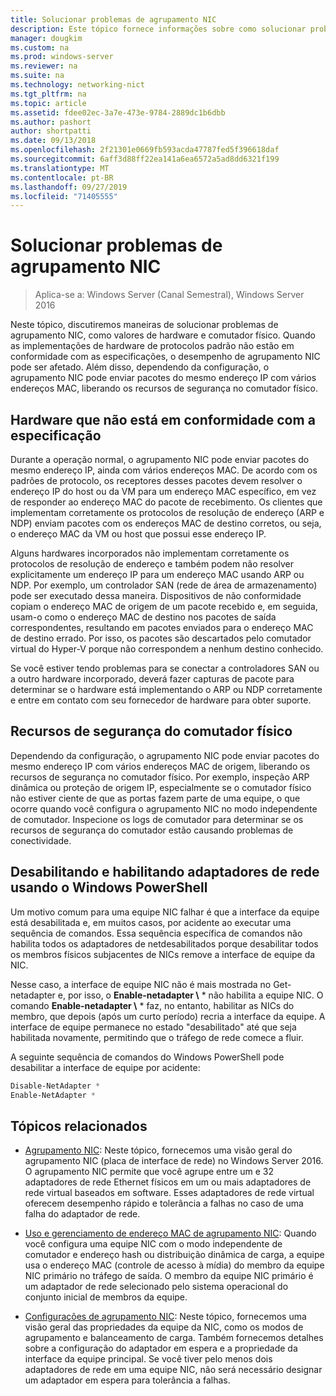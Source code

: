```yaml
---
title: Solucionar problemas de agrupamento NIC
description: Este tópico fornece informações sobre como solucionar problemas de agrupamento NIC no Windows Server 2016.
manager: dougkim
ms.custom: na
ms.prod: windows-server
ms.reviewer: na
ms.suite: na
ms.technology: networking-nict
ms.tgt_pltfrm: na
ms.topic: article
ms.assetid: fdee02ec-3a7e-473e-9784-2889dc1b6dbb
ms.author: pashort
author: shortpatti
ms.date: 09/13/2018
ms.openlocfilehash: 2f21301e0669fb593acda47787fed5f396618daf
ms.sourcegitcommit: 6aff3d88ff22ea141a6ea6572a5ad8dd6321f199
ms.translationtype: MT
ms.contentlocale: pt-BR
ms.lasthandoff: 09/27/2019
ms.locfileid: "71405555"
---
```

# <a name="troubleshooting-nic-teaming"></a>Solucionar problemas de agrupamento NIC

>Aplica-se a: Windows Server (Canal Semestral), Windows Server 2016

Neste tópico, discutiremos maneiras de solucionar problemas de agrupamento NIC, como valores de hardware e comutador físico.  Quando as implementações de hardware de protocolos padrão não estão em conformidade com as especificações, o desempenho de agrupamento NIC pode ser afetado. Além disso, dependendo da configuração, o agrupamento NIC pode enviar pacotes do mesmo endereço IP com vários endereços MAC, liberando os recursos de segurança no comutador físico.

  
## <a name="hardware-that-doesnt-conform-to-specification"></a>Hardware que não está em conformidade com a especificação  
  
Durante a operação normal, o agrupamento NIC pode enviar pacotes do mesmo endereço IP, ainda com vários endereços MAC. De acordo com os padrões de protocolo, os receptores desses pacotes devem resolver o endereço IP do host ou da VM para um endereço MAC específico, em vez de responder ao endereço MAC do pacote de recebimento.  Os clientes que implementam corretamente os protocolos de resolução de endereço (ARP e NDP) enviam pacotes com os endereços MAC de destino corretos, ou seja, o endereço MAC da VM ou host que possui esse endereço IP. 
  
Alguns hardwares incorporados não implementam corretamente os protocolos de resolução de endereço e também podem não resolver explicitamente um endereço IP para um endereço MAC usando ARP ou NDP.  Por exemplo, um controlador SAN (rede de área de armazenamento) pode ser executado dessa maneira. Dispositivos de não conformidade copiam o endereço MAC de origem de um pacote recebido e, em seguida, usam-o como o endereço MAC de destino nos pacotes de saída correspondentes, resultando em pacotes enviados para o endereço MAC de destino errado. Por isso, os pacotes são descartados pelo comutador virtual do Hyper-V porque não correspondem a nenhum destino conhecido.  
  
Se você estiver tendo problemas para se conectar a controladores SAN ou a outro hardware incorporado, deverá fazer capturas de pacote para determinar se o hardware está implementando o ARP ou NDP corretamente e entre em contato com seu fornecedor de hardware para obter suporte.  

  
## <a name="physical-switch-security-features"></a>Recursos de segurança do comutador físico  
Dependendo da configuração, o agrupamento NIC pode enviar pacotes do mesmo endereço IP com vários endereços MAC de origem, liberando os recursos de segurança no comutador físico. Por exemplo, inspeção ARP dinâmica ou proteção de origem IP, especialmente se o comutador físico não estiver ciente de que as portas fazem parte de uma equipe, o que ocorre quando você configura o agrupamento NIC no modo independente de comutador. Inspecione os logs de comutador para determinar se os recursos de segurança do comutador estão causando problemas de conectividade. 
  
## <a name="disabling-and-enabling-network-adapters-by-using-windows-powershell"></a>Desabilitando e habilitando adaptadores de rede usando o Windows PowerShell  

Um motivo comum para uma equipe NIC falhar é que a interface da equipe está desabilitada e, em muitos casos, por acidente ao executar uma sequência de comandos.  Essa sequência específica de comandos não habilita todos os adaptadores de netdesabilitados porque desabilitar todos os membros físicos subjacentes de NICs remove a interface de equipe da NIC. 

Nesse caso, a interface de equipe NIC não é mais mostrada no Get-netadapter e, por isso, o **Enable-netadapter \\** * não habilita a equipe NIC. O comando **Enable-netadapter \\** * faz, no entanto, habilitar as NICs do membro, que depois (após um curto período) recria a interface da equipe. A interface de equipe permanece no estado "desabilitado" até que seja habilitada novamente, permitindo que o tráfego de rede comece a fluir. 

A seguinte sequência de comandos do Windows PowerShell pode desabilitar a interface de equipe por acidente:  
  
```PowerShell 
Disable-NetAdapter *  
Enable-NetAdapter *  
```  
  

  
## <a name="related-topics"></a>Tópicos relacionados  
- [Agrupamento NIC](NIC-Teaming.md): Neste tópico, fornecemos uma visão geral do agrupamento NIC (placa de interface de rede) no Windows Server 2016. O agrupamento NIC permite que você agrupe entre um e 32 adaptadores de rede Ethernet físicos em um ou mais adaptadores de rede virtual baseados em software. Esses adaptadores de rede virtual oferecem desempenho rápido e tolerância a falhas no caso de uma falha do adaptador de rede.   

- [Uso e gerenciamento de endereço MAC de agrupamento NIC](NIC-Teaming-MAC-Address-Use-and-Management.md): Quando você configura uma equipe NIC com o modo independente de comutador e endereço hash ou distribuição dinâmica de carga, a equipe usa o endereço MAC (controle de acesso à mídia) do membro da equipe NIC primário no tráfego de saída. O membro da equipe NIC primário é um adaptador de rede selecionado pelo sistema operacional do conjunto inicial de membros da equipe.

- [Configurações de agrupamento NIC](nic-teaming-settings.md): Neste tópico, fornecemos uma visão geral das propriedades da equipe da NIC, como os modos de agrupamento e balanceamento de carga. Também fornecemos detalhes sobre a configuração do adaptador em espera e a propriedade da interface da equipe principal. Se você tiver pelo menos dois adaptadores de rede em uma equipe NIC, não será necessário designar um adaptador em espera para tolerância a falhas.
  


